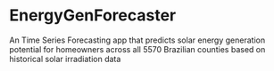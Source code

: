 # EnergyGenForecaster
An Time Series Forecasting app that predicts solar energy generation potential for homeowners across all 5570 Brazilian counties based on historical solar irradiation data
